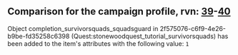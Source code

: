 ## Comparison for the campaign profile, rvn: [39](https://github.com/PRO100KatYT/FortniteProfileRevisions/tree/main/profiles/campaign/39%20campaign.json)-[40](https://github.com/PRO100KatYT/FortniteProfileRevisions/tree/main/profiles/campaign/40%20campaign.json)

Object completion_survivorsquads_squadsguard in 2f575076-c6f9-4e26-b9be-fd35258c6398 (Quest:stonewoodquest_tutorial_survivorsquads) has been added to the item's attributes with the following value: `1`
<br><br>
